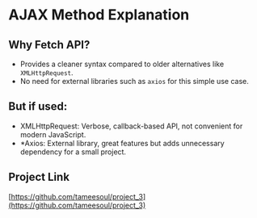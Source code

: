 # AJAX Method Explanation
## Why Fetch API?
- Provides a cleaner syntax compared to older alternatives like `XMLHttpRequest`.
- No need for external libraries such as `axios` for this simple use case.
## But if used:
- XMLHttpRequest: Verbose, callback-based API, not convenient for modern JavaScript.
- *Axios: External library, great features but adds unnecessary dependency for a small project.


##  Project Link

[https://github.com/tameesoul/project_3](https://github.com/tameesoul/project_3)